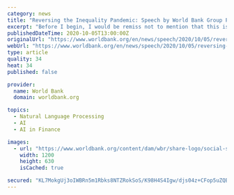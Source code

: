 ```yaml
---
category: news
title: "Reversing the Inequality Pandemic: Speech by World Bank Group President David Malpass"
excerpt: "Before I begin, I would be remiss not to mention that this is the first time that the positioning speech for the World Bank Group Annual Meetings is being held in continental Europe. Germany is a major anchor for the World Bank Group and the rest of Europe;"
publishedDateTime: 2020-10-05T13:00:00Z
originalUrl: "https://www.worldbank.org/en/news/speech/2020/10/05/reversing-the-inequality-pandemic-speech-by-world-bank-group-president-david-malpass"
webUrl: "https://www.worldbank.org/en/news/speech/2020/10/05/reversing-the-inequality-pandemic-speech-by-world-bank-group-president-david-malpass"
type: article
quality: 34
heat: 34
published: false

provider:
  name: World Bank
  domain: worldbank.org

topics:
  - Natural Language Processing
  - AI
  - AI in Finance

images:
  - url: "https://www.worldbank.org/content/dam/wbr/share-logo/social-share.jpg"
    width: 1200
    height: 630
    isCached: true

secured: "KL7MokgUj3oIWBRn5m1Rbks8NTZRokSoS/K98H4S4Igw/djs04z+CFop5uZQBu13TH9a+kYznzP3ewZwFONBu7OuqwEAUF/+/MSyMp2JavjjvJtOvyrPddqUr8qB+khfcxqYlx4U4b4k+OlWl9+YtYuANmjSMsBZEwWL6GL2mgGr6NX1o09naZFRH/sDLODvC9xlZXrYmp90av5LrDbzU+7CxRW9dDbrPQ2gqDskbZ5bQK+WDVIGZnzJzI5JZ+0yygFJKSs95XJIgMUs35XVLGvwKuE8xW08KNuOyzjK6/XltamBOCPCSYZnsuMyGoSUwYIjrLMcrzld86pftIVHfCce4NDsTPPTScfjIMw/ZnM=;tqWbxKLMktX3ACieQcb4yw=="
---
```


